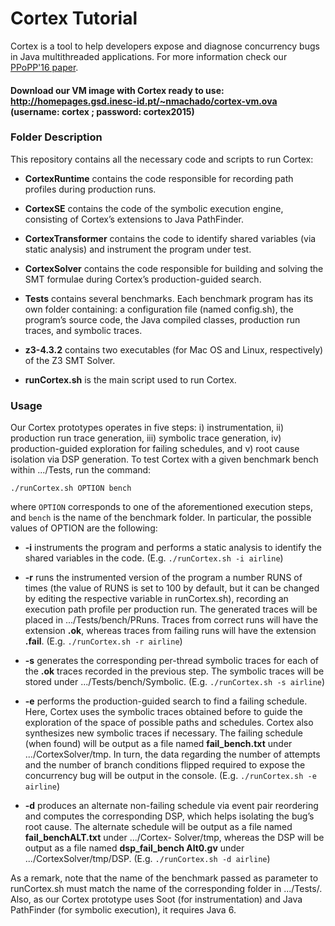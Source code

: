 # Cortex Tutorial

Cortex is a tool to help developers expose and diagnose concurrency bugs in Java multithreaded applications. For more information check our [PPoPP'16 paper](http://homepages.gsd.inesc-id.pt/~nmachado/papers/ppopp16-nmachado.pdf).

#### Download our VM image with Cortex ready to use: http://homepages.gsd.inesc-id.pt/~nmachado/cortex-vm.ova  (username: cortex ; password: cortex2015)
    

### Folder Description 

This repository contains all the necessary code and scripts to run Cortex:

* **CortexRuntime** contains the code responsible for recording path profiles during production runs.

* **CortexSE** contains the code of the symbolic execution engine, consisting of Cortex’s extensions to Java PathFinder.

* **CortexTransformer** contains the code to identify shared variables (via static analysis) and instrument the program under test.

* **CortexSolver** contains the code responsible for building and solving the SMT formulae during Cortex’s production-guided search.

* **Tests** contains several benchmarks. Each benchmark program has its own folder containing: a configuration file (named config.sh), the program’s source code, the Java compiled classes, production run traces, and symbolic traces.

* **z3-4.3.2** contains two executables (for Mac OS and Linux, respectively) of the Z3 SMT Solver.

* **runCortex.sh** is the main script used to run Cortex.


### Usage 

Our Cortex prototypes operates in five steps: i) instrumentation, ii) production run trace generation, iii) symbolic trace generation, iv) production-guided exploration for failing schedules, and v) root cause isolation via DSP generation.
To test Cortex with a given benchmark bench within .../Tests, run the
command:
```
./runCortex.sh OPTION bench
```
where ```OPTION``` corresponds to one of the aforementioned execution steps, and ```bench``` is the name of the benchmark folder. In particular, the possible values of OPTION are the following:

* **-i** instruments the program and performs a static analysis to identify the shared variables in the code. 
(E.g. ```./runCortex.sh -i airline```)

* **-r** runs the instrumented version of the program a number RUNS of times (the value of RUNS is set to 100 by default, but it can be changed by editing the respective variable in runCortex.sh), recording an execution path profile per production run. The generated traces will be placed in .../Tests/bench/PRuns. Traces from correct runs will have the extension **.ok**, whereas traces from failing runs will have the extension **.fail**. 
(E.g. ```./runCortex.sh -r airline```)

* **-s** generates the corresponding per-thread symbolic traces for each of the **.ok** traces recorded in the previous step. The symbolic traces will be stored under .../Tests/bench/Symbolic. (E.g. ```./runCortex.sh -s airline```)

* **-e** performs the production-guided search to find a failing schedule. Here, Cortex uses the symbolic traces obtained before to guide the exploration of the space of possible paths and schedules. Cortex also synthesizes new symbolic traces if necessary.
The failing schedule (when found) will be output as a file named **fail_bench.txt** under .../CortexSolver/tmp. In turn, the data regarding the number of attempts and the number of branch conditions flipped required to expose the concurrency bug will be output in the console. 
(E.g. ```./runCortex.sh -e airline```)

* **-d** produces an alternate non-failing schedule via event pair reordering and computes the corresponding DSP, which helps isolating the bug’s root cause. The alternate schedule will be output as a file named **fail_benchALT.txt** under .../Cortex- Solver/tmp, whereas the DSP will be output as a file named **dsp_fail_bench Alt0.gv** under .../CortexSolver/tmp/DSP.
(E.g. ```./runCortex.sh -d airline```)


As a remark, note that the name of the benchmark passed as parameter to runCortex.sh must match the name of the corresponding folder in .../Tests/. Also, as our Cortex prototype uses Soot (for instrumentation) and Java PathFinder (for symbolic execution), it requires Java 6.











